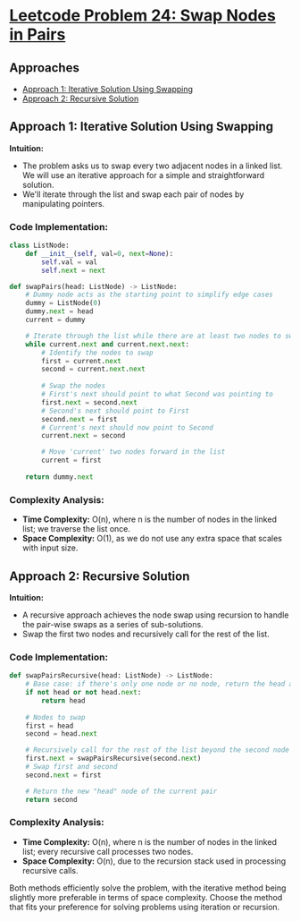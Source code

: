 # [Leetcode Problem 24: Swap Nodes in Pairs](https://leetcode.com/problems/swap-nodes-in-pairs/)

## Approaches
- [Approach 1: Iterative Solution Using Swapping](#approach-1-iterative-solution-using-swapping)
- [Approach 2: Recursive Solution](#approach-2-recursive-solution)

## Approach 1: Iterative Solution Using Swapping

**Intuition:**
- The problem asks us to swap every two adjacent nodes in a linked list. We will use an iterative approach for a simple and straightforward solution.
- We'll iterate through the list and swap each pair of nodes by manipulating pointers.

### Code Implementation:
```python
class ListNode:
    def __init__(self, val=0, next=None):
        self.val = val
        self.next = next

def swapPairs(head: ListNode) -> ListNode:
    # Dummy node acts as the starting point to simplify edge cases
    dummy = ListNode(0)
    dummy.next = head
    current = dummy

    # Iterate through the list while there are at least two nodes to swap
    while current.next and current.next.next:
        # Identify the nodes to swap
        first = current.next
        second = current.next.next
        
        # Swap the nodes
        # First's next should point to what Second was pointing to
        first.next = second.next
        # Second's next should point to First
        second.next = first
        # Current's next should now point to Second
        current.next = second

        # Move 'current' two nodes forward in the list
        current = first
        
    return dummy.next
```

### Complexity Analysis:
- **Time Complexity:** O(n), where n is the number of nodes in the linked list; we traverse the list once.
- **Space Complexity:** O(1), as we do not use any extra space that scales with input size.

## Approach 2: Recursive Solution

**Intuition:**
- A recursive approach achieves the node swap using recursion to handle the pair-wise swaps as a series of sub-solutions.
- Swap the first two nodes and recursively call for the rest of the list.

### Code Implementation:
```python
def swapPairsRecursive(head: ListNode) -> ListNode:
    # Base case: if there's only one node or no node, return the head as is
    if not head or not head.next:
        return head
    
    # Nodes to swap
    first = head
    second = head.next

    # Recursively call for the rest of the list beyond the second node
    first.next = swapPairsRecursive(second.next)
    # Swap first and second
    second.next = first

    # Return the new "head" node of the current pair
    return second
```

### Complexity Analysis:
- **Time Complexity:** O(n), where n is the number of nodes in the linked list; every recursive call processes two nodes.
- **Space Complexity:** O(n), due to the recursion stack used in processing recursive calls.

Both methods efficiently solve the problem, with the iterative method being slightly more preferable in terms of space complexity. Choose the method that fits your preference for solving problems using iteration or recursion.

